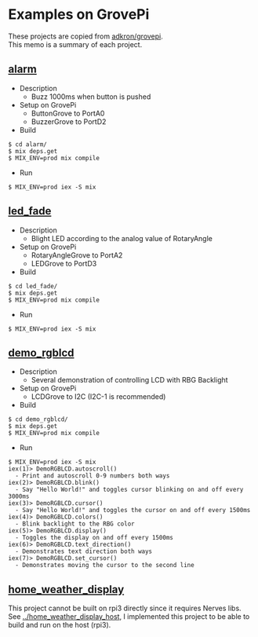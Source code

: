 # Examples on GrovePi

These projects are copied from [adkron/grovepi](https://github.com/adkron/grovepi).  
This memo is a summary of each project.

## [alarm](./alarm)

- Description
  - Buzz 1000ms when button is pushed
- Setup on GrovePi
  - ButtonGrove to PortA0
  - BuzzerGrove to PortD2
- Build
```
$ cd alarm/
$ mix deps.get
$ MIX_ENV=prod mix compile
```
- Run
```
$ MIX_ENV=prod iex -S mix
```

## [led_fade](./led_fade)

- Description
  - Blight LED according to the analog value of RotaryAngle
- Setup on GrovePi
  - RotaryAngleGrove to PortA2
  - LEDGrove to PortD3
- Build
```
$ cd led_fade/
$ mix deps.get
$ MIX_ENV=prod mix compile
```
- Run
```
$ MIX_ENV=prod iex -S mix
```

## [demo_rgblcd](./demo_rgblcd)

- Description
  - Several demonstration of controlling LCD with RBG Backlight
- Setup on GrovePi
  - LCDGrove to I2C (I2C-1 is recommended)
- Build
```
$ cd demo_rgblcd/
$ mix deps.get
$ MIX_ENV=prod mix compile
```
- Run
```
$ MIX_ENV=prod iex -S mix
iex(1)> DemoRGBLCD.autoscroll()
  - Print and autoscroll 0-9 numbers both ways
iex(2)> DemoRGBLCD.blink()
  - Say "Hello World!" and toggles cursor blinking on and off every 3000ms
iex(3)> DemoRGBLCD.cursor()
  - Say "Hello World!" and toggles the cursor on and off every 1500ms
iex(4)> DemoRGBLCD.colors()
  - Blink backlight to the RBG color
iex(5)> DemoRGBLCD.display()
  - Toggles the display on and off every 1500ms
iex(6)> DemoRGBLCD.text_direction()
  - Demonstrates text direction both ways
iex(7)> DemoRGBLCD.set_cursor()
  - Demonstrates moving the cursor to the second line
```

## [home_weather_display](./home_weather_display)

This project cannot be built on rpi3 directly since it requires Nerves libs.  
See [../home_weather_display_host](../home_weather_display_host), I implemented this project to be able to build and run on the host (rpi3).


